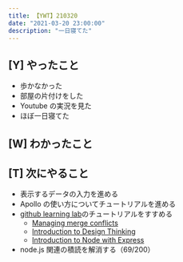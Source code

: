 ```yaml
---
title: 【YWT】210320
date: "2021-03-20 23:00:00"
description: "一日寝てた"
---
```


## [Y] やったこと

- 歩かなかった
- 部屋の片付けをした
- Youtube の実況を見た
- ほぼ一日寝てた

## [W] わかったこと

## [T] 次にやること

- 表示するデータの入力を進める
- Apollo の使い方についてチュートリアルを進める
- [github learning lab](https://lab.github.com/githubtraining)のチュートリアルをすすめる
  - [Managing merge conflicts](https://lab.github.com/githubtraining/managing-merge-conflicts)
  - [Introduction to Design Thinking](https://lab.github.com/githubtraining/introduction-to-design-thinking)
  - [Introduction to Node with Express](https://lab.github.com/everydeveloper/introduction-to-node-with-express)
- node.js 関連の積読を解消する（69/200）

<!-- https://twitter.com/camomile_cafe/status/1373281315357822977?s=20 -->
